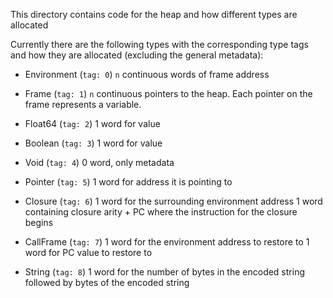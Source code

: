 This directory contains code for the heap and how different types are allocated

Currently there are the following types with the corresponding type tags and how they are allocated (excluding the general metadata):

- Environment (`tag: 0`)
  `n` continuous words of frame address

- Frame (`tag: 1`)
  `n` continuous pointers to the heap. Each pointer on the frame represents a variable.

- Float64 (`tag: 2`)
  1 word for value

- Boolean (`tag: 3`)
  1 word for value

- Void (`tag: 4`)
  0 word, only metadata

- Pointer (`tag: 5`)
  1 word for address it is pointing to

- Closure (`tag: 6`)
  1 word for the surrounding environment address
  1 word containing closure arity + PC where the instruction for the closure begins

- CallFrame (`tag: 7`)
  1 word for the environment address to restore to
  1 word for PC value to restore to

- String (`tag: 8`)
  1 word for the number of bytes in the encoded string
  followed by bytes of the encoded string